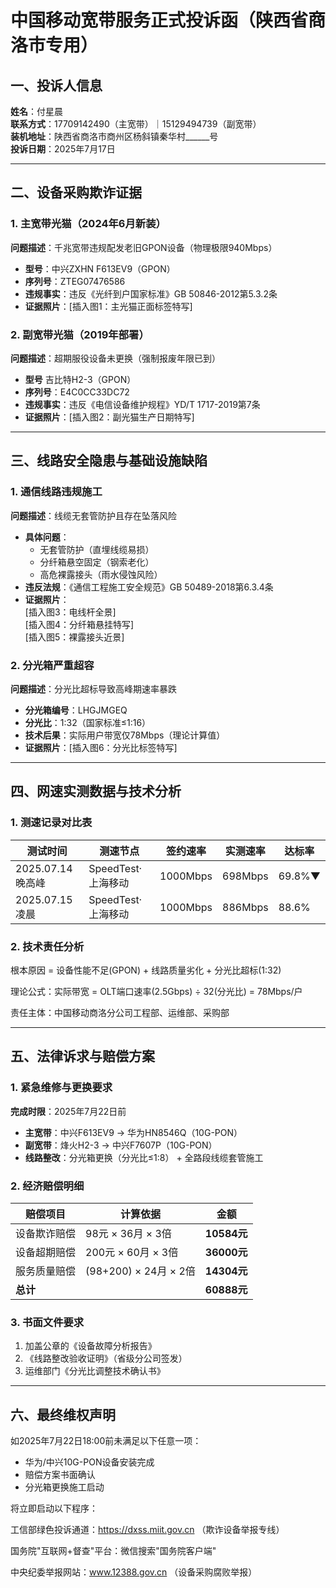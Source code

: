 # 中国移动宽带服务正式投诉函（陕西省商洛市专用）

## 一、投诉人信息
**姓名**：付星晨  
**联系方式**：17709142490（主宽带）｜15129494739（副宽带）  
**装机地址**：陕西省商洛市商州区杨斜镇秦华村______号  
**投诉日期**：2025年7月17日  

---

## 二、设备采购欺诈证据
### 1. 主宽带光猫（2024年6月新装）
**问题描述**：千兆宽带违规配发老旧GPON设备（物理极限940Mbps）  
- **型号**：中兴ZXHN F613EV9（GPON）  
- **序列号**：ZTEG07476586  
- **违规事实**：违反《光纤到户国家标准》GB 50846-2012第5.3.2条  
- **证据照片**：[插入图1：主光猫正面标签特写]  

### 2. 副宽带光猫（2019年部署）
**问题描述**：超期服役设备未更换（强制报废年限已到）  
- **型号** 吉比特H2-3（GPON）  
- **序列号**：E4C0CC33DC72  
- **违规事实**：违反《电信设备维护规程》YD/T 1717-2019第7条  
- **证据照片**：[插入图2：副光猫生产日期特写]  

---

## 三、线路安全隐患与基础设施缺陷
### 1. 通信线路违规施工
**问题描述**：线缆无套管防护且存在坠落风险  
- **具体问题**：  
  - 无套管防护（直埋线缆易损）  
  - 分纤箱悬空固定（钢索老化）  
  - 高危裸露接头（雨水侵蚀风险）  
- **违反法规**：《通信工程施工安全规范》GB 50489-2018第6.3.4条  
- **证据照片**：  
  [插入图3：电线杆全景]  
  [插入图4：分纤箱悬挂特写]  
  [插入图5：裸露接头近景]  

### 2. 分光箱严重超容
**问题描述**：分光比超标导致高峰期速率暴跌  
- **分光箱编号**：LHGJMGEQ  
- **分光比**：1:32（国家标准≤1:16）  
- **技术后果**：实际用户带宽仅78Mbps（理论计算值）  
- **证据照片**：[插入图6：分光比标签特写]  

---

## 四、网速实测数据与技术分析
### 1. 测速记录对比表
| 测试时间       | 测速节点         | 签约速率 | 实测速率 | 达标率 |  
|----------------|------------------|----------|----------|--------|  
| 2025.07.14晚高峰 | SpeedTest·上海移动 | 1000Mbps | 698Mbps  | 69.8%▼ |  
| 2025.07.15凌晨   | SpeedTest·上海移动 | 1000Mbps | 886Mbps  | 88.6%  |  

### 2. 技术责任分析
 

根本原因 = 设备性能不足(GPON) + 线路质量劣化 + 分光比超标(1:32)

理论公式：实际带宽 = OLT端口速率(2.5Gbps) ÷ 32(分光比) = 78Mbps/户

责任主体：中国移动商洛分公司工程部、运维部、采购部

---

## 五、法律诉求与赔偿方案
### 1. 紧急维修与更换要求
**完成时限**：2025年7月22日前  
- **主宽带**：中兴F613EV9 → 华为HN8546Q（10G-PON）  
- **副宽带**：烽火H2-3 → 中兴F7607P（10G-PON）  
- **线路整改**：分光箱更换（分光比≤1:8） + 全路段线缆套管施工  

### 2. 经济赔偿明细
| 赔偿项目       | 计算依据                     | 金额       |  
|----------------|------------------------------|------------|  
| 设备欺诈赔偿   | 98元 × 36月 × 3倍           | **10584元**|  
| 设备超期赔偿   | 200元 × 60月 × 3倍          | **36000元**|  
| 服务质量赔偿   | (98+200) × 24月 × 2倍       | **14304元**|  
| **总计**       |                              | **60888元**|  

### 3. 书面文件要求
1. 加盖公章的《设备故障分析报告》  
2. 《线路整改验收证明》（省级分公司签发）  
3. 运维部门《分光比调整技术确认书》  

---

## 六、最终维权声明
如2025年7月22日18:00前未满足以下任意一项：  
- 华为/中兴10G-PON设备安装完成  
- 赔偿方案书面确认  
- 分光箱更换施工启动  

将立即启动以下程序：  
 
工信部绿色投诉通道：https://dxss.miit.gov.cn （欺诈设备举报专线）

国务院"互联网+督查"平台：微信搜索"国务院客户端"

中央纪委举报网站：www.12388.gov.cn （设备采购腐败举报）